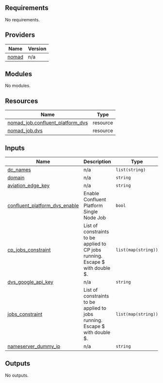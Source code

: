 <!-- BEGINNING OF PRE-COMMIT-TERRAFORM DOCS HOOK -->
## Requirements

No requirements.

## Providers

| Name | Version |
|------|---------|
| <a name="provider_nomad"></a> [nomad](#provider\_nomad) | n/a |

## Modules

No modules.

## Resources

| Name | Type |
|------|------|
| [nomad_job.confluent_platform_dvs](https://registry.terraform.io/providers/hashicorp/nomad/latest/docs/resources/job) | resource |
| [nomad_job.dvs](https://registry.terraform.io/providers/hashicorp/nomad/latest/docs/resources/job) | resource |

## Inputs

| Name | Description | Type | Default | Required |
|------|-------------|------|---------|:--------:|
| <a name="input_dc_names"></a> [dc\_names](#input\_dc\_names) | n/a | `list(string)` | n/a | yes |
| <a name="input_domain"></a> [domain](#input\_domain) | n/a | `string` | n/a | yes |
| <a name="input_aviation_edge_key"></a> [aviation\_edge\_key](#input\_aviation\_edge\_key) | n/a | `string` | `""` | no |
| <a name="input_confluent_platform_dvs_enable"></a> [confluent\_platform\_dvs\_enable](#input\_confluent\_platform\_dvs\_enable) | Enable Confluent Platform Single Node Job | `bool` | `false` | no |
| <a name="input_cp_jobs_constraint"></a> [cp\_jobs\_constraint](#input\_cp\_jobs\_constraint) | List of constraints to be applied to CP jobs running. Escape $ with double $. | `list(map(string))` | <pre>[<br>  {<br>    "attribute": "${meta.nodeType}",<br>    "operator": "=",<br>    "value": "worker"<br>  }<br>]</pre> | no |
| <a name="input_dvs_google_api_key"></a> [dvs\_google\_api\_key](#input\_dvs\_google\_api\_key) | n/a | `string` | `""` | no |
| <a name="input_jobs_constraint"></a> [jobs\_constraint](#input\_jobs\_constraint) | List of constraints to be applied to jobs running. Escape $ with double $. | `list(map(string))` | <pre>[<br>  {<br>    "attribute": "${meta.nodeType}",<br>    "operator": "=",<br>    "value": "worker"<br>  }<br>]</pre> | no |
| <a name="input_nameserver_dummy_ip"></a> [nameserver\_dummy\_ip](#input\_nameserver\_dummy\_ip) | n/a | `string` | `"192.168.0.1"` | no |

## Outputs

No outputs.
<!-- END OF PRE-COMMIT-TERRAFORM DOCS HOOK -->
